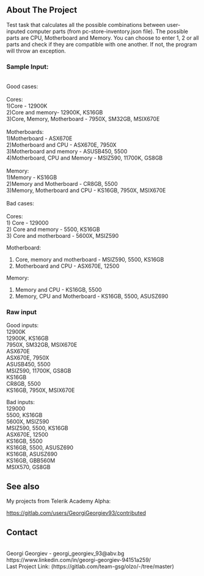 





<!-- ABOUT THE PROJECT -->
## About The Project

Test task that calculates all the possible combinations between user-inputed computer parts (from pc-store-inventory.json file).
The possible parts are CPU, Motherboard and Memory. You can choose to enter 1, 2 or all parts and check if they are compatible with one another. If not, the program will throw an exception.

### Sample Input:
<br />
Good cases:<br />
<br />
Cores:<br />
1)Core - 12900K <br />
2)Core and memory- 12900K, KS16GB<br />
3)Core, Memory, Motherboard - 7950X, SM32GB, MSIX670E<br />
<br />
Motherboards:<br />
1)Motherboard - ASX670E<br />
2)Motherboard and CPU - ASX670E, 7950X<br />
3)Motherboard and memory - ASUSB450, 5500<br />
4)Motherboard, CPU and Memory - MSIZ590, 11700K, GS8GB<br />
<br />
Memory:<br />
1)Memory - KS16GB<br />
2)Memory and Motherboard - CR8GB, 5500<br />
3)Memory, Motherboard and CPU - KS16GB, 7950X, MSIX670E<br />

<br />
Bad cases:<br />
<br />
Cores:<br />
1) Core - 129000<br />
2) Core and memory - 5500, KS16GB<br />
3) Core and motherboard - 5600X, MSIZ590 <br />

Motherboard:<br />
1) Core, memory and motherboard - MSIZ590, 5500, KS16GB<br />
2) Motherboard and CPU - ASX670E, 12500<br />

Memory:<br />
1) Memory and CPU - KS16GB, 5500<br />
2) Memory, CPU and Motherboard - KS16GB, 5500, ASUSZ690<br />

### Raw input

Good inputs:<br />
12900K<br />
12900K, KS16GB<br />
7950X, SM32GB, MSIX670E<br />
ASX670E<br />
ASX670E, 7950X<br />
ASUSB450, 5500<br />
MSIZ590, 11700K, GS8GB<br />
KS16GB<br />
CR8GB, 5500<br />
KS16GB, 7950X, MSIX670E<br />


Bad inputs:<br />
129000<br />
5500, KS16GB<br />
5600X, MSIZ590 <br />
MSIZ590, 5500, KS16GB<br />
ASX670E, 12500<br />
KS16GB, 5500<br />
KS16GB, 5500, ASUSZ690<br />
KS16GB, ASUSZ690<br />
KS16GB, GBB560M<br />
MSIX570, GS8GB<br />



## See also

My projects from Telerik Academy Alpha:

https://gitlab.com/users/GeorgiGeorgiev93/contributed




<!-- CONTACT -->
## Contact
<br />
Georgi Georgiev - georgi_georgiev_93@abv.bg      https://www.linkedin.com/in/georgi-georgiev-94151a259/ 
<br />
Last Project Link: (https://gitlab.com/team-gsg/olzo/-/tree/master)





<!-- MARKDOWN LINKS & IMAGES -->
<!-- https://www.markdownguide.org/basic-syntax/#reference-style-links -->
[contributors-shield]: https://img.shields.io/github/contributors/othneildrew/Best-README-Template.svg?style=flat-square
[contributors-url]: https://github.com/othneildrew/Best-README-Template/graphs/contributors
[forks-shield]: https://img.shields.io/github/forks/othneildrew/Best-README-Template.svg?style=flat-square
[forks-url]: https://github.com/othneildrew/Best-README-Template/network/members
[stars-shield]: https://img.shields.io/github/stars/othneildrew/Best-README-Template.svg?style=flat-square
[stars-url]: https://github.com/othneildrew/Best-README-Template/stargazers
[issues-shield]: https://img.shields.io/github/issues/othneildrew/Best-README-Template.svg?style=flat-square
[issues-url]: https://github.com/othneildrew/Best-README-Template/issues
[license-shield]: https://img.shields.io/github/license/othneildrew/Best-README-Template.svg?style=flat-square
[license-url]: https://github.com/othneildrew/Best-README-Template/blob/master/LICENSE.txt
[linkedin-shield]: https://img.shields.io/badge/-LinkedIn-black.svg?style=flat-square&logo=linkedin&colorB=555
[linkedin-url]: https://linkedin.com/in/othneildrew
[product-screenshot]: https://ibb.co/3p2h2Kb
[update-data-screenshot]: https://ibb.co/3p2h2Kb
